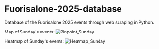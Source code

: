 # Fuorisalone-2025-database
Database of the Fuorisalone 2025 events through web scraping in Python.


Map of Sunday's events:
![Pinpoint_Sunday](https://github.com/user-attachments/assets/110e1d65-5bda-473f-9337-a3c6bca9eb84)

Heatmap of Sunday's events:
![Heatmap_Sunday](https://github.com/user-attachments/assets/2d99909d-f877-422b-b765-e036db4fb196)



